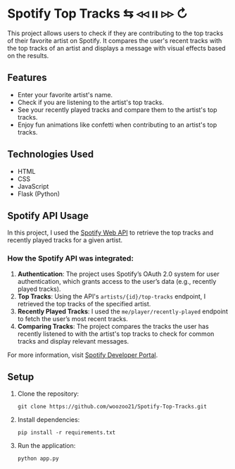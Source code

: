 # Spotify Top Tracks       ⇆   ◃◃   ıı   ▹▹   ↻

This project allows users to check if they are contributing to the top tracks of their favorite artist on Spotify. It compares the user's recent tracks with the top tracks of an artist and displays a message with visual effects based on the results.

## Features
- Enter your favorite artist's name.
- Check if you are listening to the artist's top tracks.
- See your recently played tracks and compare them to the artist's top tracks.
- Enjoy fun animations like confetti when contributing to an artist's top tracks.

## Technologies Used
- HTML
- CSS
- JavaScript
- Flask (Python)

## Spotify API Usage

In this project, I used the [Spotify Web API](https://developer.spotify.com/) to retrieve the top tracks and recently played tracks for a given artist. 

### How the Spotify API was integrated:
1. **Authentication**: The project uses Spotify’s OAuth 2.0 system for user authentication, which grants access to the user’s data (e.g., recently played tracks).
2. **Top Tracks**: Using the API's `artists/{id}/top-tracks` endpoint, I retrieved the top tracks of the specified artist.
3. **Recently Played Tracks**: I used the `me/player/recently-played` endpoint to fetch the user’s most recent tracks.
4. **Comparing Tracks**: The project compares the tracks the user has recently listened to with the artist's top tracks to check for common tracks and display relevant messages.

For more information, visit [Spotify Developer Portal](https://developer.spotify.com/).

## Setup

1. Clone the repository:
   ```
   git clone https://github.com/woozoo21/Spotify-Top-Tracks.git
   ```
   
2. Install dependencies:
   ```
   pip install -r requirements.txt
   ```
   
3. Run the application:
   ```
   python app.py
   ```
